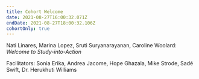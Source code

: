 ```yaml
---
title: Cohort Welcome
date: 2021-08-27T16:00:32.071Z
endDate: 2021-08-27T18:00:32.106Z
cohortOnly: true
---
```


Nati Linares, Marina Lopez, Sruti Suryanarayanan, Caroline Woolard: _Welcome to Study-into-Action_

Facilitators: Sonia Erika, Andrea Jacome, Hope Ghazala, Mike Strode, Sadé Swift, Dr. Herukhuti Williams
